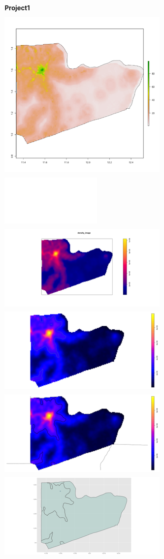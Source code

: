 ## Project1 


![](images/Ex5plot1.png)


![](images/Ex5plot2.pdf)


![](images/Ex5plot3.png)


![](images/Ex5plot4.png)


![](images/Ex5plot5.png)


![](images/Ex5plot6.png)


